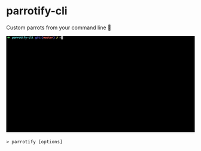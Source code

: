 # parrotify-cli

Custom parrots from your command line :tada:

![parrotify-cli demo](images/mega-demo.gif "parrotify-cli demo")


```
> parrotify [options]

```